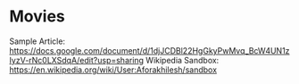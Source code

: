 # Movies

Sample Article: https://docs.google.com/document/d/1djJCDBl22HgGkyPwMvq_BcW4UN1zIyzV-rNc0LXSdqA/edit?usp=sharing
Wikipedia Sandbox: https://en.wikipedia.org/wiki/User:Aforakhilesh/sandbox
